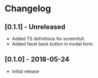 # Changelog

## [0.1.1] - Unreleased
- Added TS definitions for screenfull.
- Added facet back button in modal form.

## [0.1.0] - 2018-05-24
- Initial release
